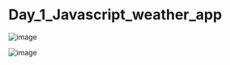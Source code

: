 # Day_1_Javascript_weather_app

![image](https://github.com/user-attachments/assets/eddd391a-9a05-4b1a-942b-e712c9afd8c6)

![image](https://github.com/user-attachments/assets/b03a8954-e9fa-4f91-a0c0-961fd60abdbd)


